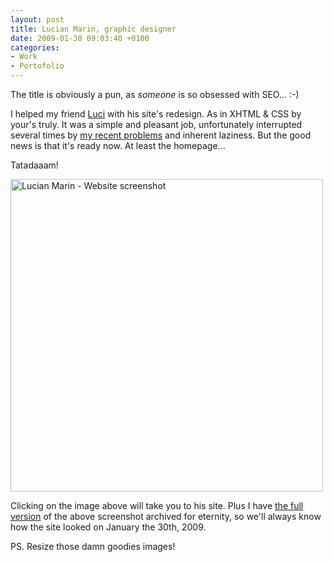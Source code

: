 ```yaml
---
layout: post
title: Lucian Marin, graphic designer
date: 2009-01-30 09:03:40 +0100
categories:
- Work
- Portofolio
---
```

The title is obviously a pun, as <em>someone</em> is so obsessed with SEO... :-)

I helped my friend <a href="http://www.lucianmarin.ro">Luci</a> with his site's redesign. As in XHTML & CSS by your's truly. It was a simple and pleasant job, unfortunately interrupted several times by <a href="http://www.rusiczki.net/blog/archives/2009/01/26/a_bitter_update">my recent problems</a> and inherent laziness. But the good news is that it's ready now. At least the homepage...

Tatadaaam!

<a href="http://www.lucianmarin.ro"><img alt="Lucian Marin - Website screenshot" src="http://www.rusiczki.net/blog/blogpics/lucian-marin-website-screenshot-thumbnail.png" width="500" height="500"/></a>

Clicking on the image above will take you to his site. Plus I have <a href="http://www.rusiczki.net/blog/blogpics/lucian-marin-website-screenshot.png">the full version</a> of the above screenshot archived for eternity, so we'll always know how the site looked on January the 30th, 2009.

PS. Resize those damn goodies images!

